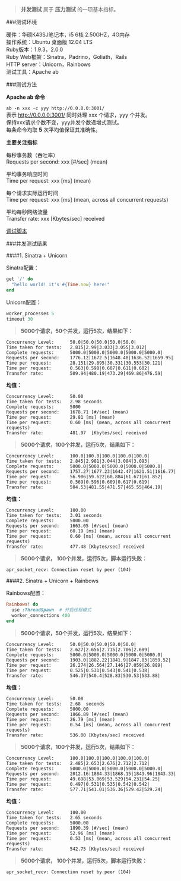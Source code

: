 > **并发测试** 属于 **压力测试** 的一项基本指标。  

###测试环境  

硬件：华硕K43SJ笔记本，i5 6核 2.50GHZ，4G内存  
操作系统：Ubuntu 桌面版 12.04 LTS  
Ruby版本：1.9.3，2.0.0  
Ruby Web框架：Sinatra，Padrino，Goliath，Rails   
HTTP server：Unicorn，Rainbows    
测试工具：Apache ab  

###测试方法   

**Apache ab 命令**  

`ab -n xxx -c yyy http://0.0.0.0:3001/`  
表示 http://0.0.0.0:3001/ 同时处理 xxx 个请求，yyy 个并发。  
保持xxx请求个数不变，yyy并发个数递增式测试。  
每条命令均取 **5** 次平均值保证其准确性。

**主要关注指标**  

每秒事务数（吞吐率）   
Requests per second: xxx \[#/sec] (mean)   

平均事务响应时间  
Time per request: xxx \[ms] (mean)    

每个请求实际运行时间    
Time per request: xxx \[ms] (mean, across all concurrent requests) 

平均每秒网络流量    
Transfer rate: xxx \[Kbytes/sec] received  

[调试脚本]() 

###并发测试结果  

####1. Sinatra + Unicorn

Sinatra配置：
```ruby
get '/' do
  "hello world! it's #{Time.now} here!"
end
```
Unicorn配置：
```ruby
worker_processes 5
timeout 30
```

> **5000个请求，50个并发，运行5次，结果如下：**
```
Concurrency Level:      50.0|50.0|50.0|50.0|50.0|
Time taken for tests:   2.815|2.99|3.033|3.055|3.012|
Complete requests:      5000.0|5000.0|5000.0|5000.0|5000.0|
Requests per second:    1776.12|1672.5|1648.48|1636.52|1659.95|
Time per request:       28.151|29.895|30.331|30.553|30.121|
Time per request:       0.563|0.598|0.607|0.611|0.602|
Transfer rate:          509.94|480.19|473.29|469.86|476.59|
```
**均值：**
```
Concurrency Level:      50.00
Time taken for tests:   2.98 seconds  
Complete requests:      5000
Requests per second:    1678.71 [#/sec] (mean)
Time per request:       29.81 [ms] (mean)
Time per request:       0.60 [ms] (mean, across all concurrent requests)
Transfer rate:          481.97  [Kbytes/sec] received
```


> **5000个请求，100个并发，运行5次，结果如下：**
```
Concurrency Level:      100.0|100.0|100.0|100.0|100.0|
Time taken for tests:   2.845|2.981|3.044|3.084|3.093|
Complete requests:      5000.0|5000.0|5000.0|5000.0|5000.0|
Requests per second:    1757.27|1677.23|1642.47|1621.51|1616.77|
Time per request:       56.906|59.622|60.884|61.671|61.852|
Time per request:       0.569|0.596|0.609|0.617|0.619|
Transfer rate:          504.53|481.55|471.57|465.55|464.19|
```
**均值：**
```
Concurrency Level:      100.00
Time taken for tests:   3.01 seconds
Complete requests:      5000.00
Requests per second:    1663.05 [#/sec] (mean)
Time per request:       60.19 [ms] (mean)
Time per request:       0.60 [ms] (mean, across all concurrent requests)
Transfer rate:          477.48 [Kbytes/sec] received
```

> **5000个请求， 100个并发，运行5次，脚本运行失败：**
```
apr_socket_recv: Connection reset by peer (104)
```

####2. Sinatra + Unicorn + Rainbows

Rainbows配置：
```ruby
Rainbows! do
  use :ThreadSpawn  # 开启线程模式
  worker_connections 400
end
```
> **5000个请求，50个并发，运行5次，结果如下：**
```
Concurrency Level:      50.0|50.0|50.0|50.0|50.0|
Time taken for tests:   2.627|2.656|2.715|2.706|2.689|
Complete requests:      5000.0|5000.0|5000.0|5000.0|5000.0|
Requests per second:    1903.0|1882.22|1841.9|1847.83|1859.52|
Time per request:       26.274|26.564|27.146|27.059|26.889|
Time per request:       0.525|0.531|0.543|0.541|0.538|
Transfer rate:          546.37|540.4|528.83|530.53|533.88|
```
**均值：**
```
Concurrency Level:      50.00
Time taken for tests:   2.68  seconds
Complete requests:      5000.00
Requests per second:    1866.89 [#/sec] (mean)
Time per request:       26.79 [ms] (mean)
Time per request:       0.54 [ms] (mean, across all concurrent requests)
Transfer rate:          536.00 [Kbytes/sec] received
```


> **5000个请求，100个并发，运行5次，结果如下：**
```
Concurrency Level:      100.0|100.0|100.0|100.0|100.0|
Time taken for tests:   2.485|2.653|2.676|2.712|2.712|
Complete requests:      5000.0|5000.0|5000.0|5000.0|5000.0|
Requests per second:    2012.16|1884.33|1868.15|1843.96|1843.33|
Time per request:       49.698|53.069|53.529|54.231|54.25|
Time per request:       0.497|0.531|0.535|0.542|0.542|
Transfer rate:          577.71|541.01|536.36|529.42|529.24|
```
**均值：**
```
Concurrency Level:      100.00
Time taken for tests:   2.65 seconds
Complete requests:      5000.00
Requests per second:    1890.39 [#/sec] (mean)
Time per request:       52.96 [ms] (mean)
Time per request:       0.53 [ms] (mean, across all concurrent requests)
Transfer rate:          542.75 [Kbytes/sec] received
```

> **5000个请求， 100个并发，运行5次，脚本运行失败：**
```
apr_socket_recv: Connection reset by peer (104)
```



